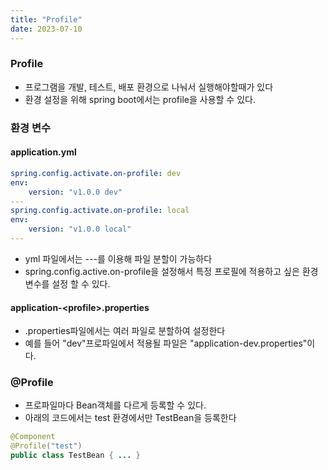 ```yaml
---
title: "Profile"
date: 2023-07-10
---
```


### Profile
- 프로그램을 개발, 테스트, 배포 환경으로 나눠서 실행해야할때가 있다
- 환경 설정을 위해 spring boot에서는 profile을 사용할 수 있다.

### 환경 변수
#### application.yml
```yml
spring.config.activate.on-profile: dev
env:
    version: "v1.0.0 dev"
---
spring.config.activate.on-profile: local
env:
    version: "v1.0.0 local"
---
```
- yml 파일에서는 ---를 이용해 파일 분할이 가능하다
- spring.config.active.on-profile을 설정해서 특정 프로필에 적용하고 싶은 환경변수를 설정 할 수 있다.

#### application-\<profile>.properties
- .properties파일에서는 여러 파일로 분할하여 설정한다
- 예를 들어 "dev"프로파일에서 적용될 파일은 "application-dev.properties"이다.

### @Profile
- 프로파일마다 Bean객체를 다르게 등록할 수 있다.
- 아래의 코드에서는 test 환경에서만 TestBean을 등록한다
```java
@Component
@Profile("test")
public class TestBean { ... }
```